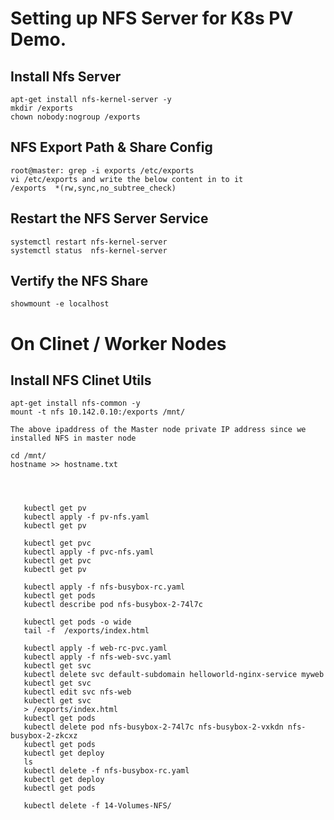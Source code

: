 # Setting up NFS Server for K8s PV Demo. 

## Install Nfs Server 
```
apt-get install nfs-kernel-server -y 
mkdir /exports
chown nobody:nogroup /exports
```

## NFS Export Path & Share Config
```
root@master: grep -i exports /etc/exports
vi /etc/exports and write the below content in to it 
/exports  *(rw,sync,no_subtree_check)

```

## Restart the NFS Server Service
```
systemctl restart nfs-kernel-server
systemctl status  nfs-kernel-server
```

## Vertify the NFS Share
```
showmount -e localhost 
```


# On Clinet / Worker Nodes 

## Install NFS Clinet Utils 
```
apt-get install nfs-common -y
mount -t nfs 10.142.0.10:/exports /mnt/

The above ipaddress of the Master node private IP address since we installed NFS in master node

cd /mnt/
hostname >> hostname.txt
```


```

  
  
   kubectl get pv 
   kubectl apply -f pv-nfs.yaml
   kubectl get pv 
  
   kubectl get pvc 
   kubectl apply -f pvc-nfs.yaml 
   kubectl get pvc 
   kubectl get pv
 
   kubectl apply -f nfs-busybox-rc.yaml 
   kubectl get pods 
   kubectl describe pod nfs-busybox-2-74l7c
  
   kubectl get pods -o wide 
   tail -f  /exports/index.html 
 
   kubectl apply -f web-rc-pvc.yaml 
   kubectl apply -f nfs-web-svc.yaml 
   kubectl get svc 
   kubectl delete svc default-subdomain helloworld-nginx-service myweb
   kubectl get svc 
   kubectl edit svc nfs-web
   kubectl get svc 
   > /exports/index.html 
   kubectl get pods 
   kubectl delete pod nfs-busybox-2-74l7c nfs-busybox-2-vxkdn nfs-busybox-2-zkcxz
   kubectl get pods 
   kubectl get deploy 
   ls
   kubectl delete -f nfs-busybox-rc.yaml
   kubectl get deploy 
   kubectl get pods 
  
   kubectl delete -f 14-Volumes-NFS/
```

